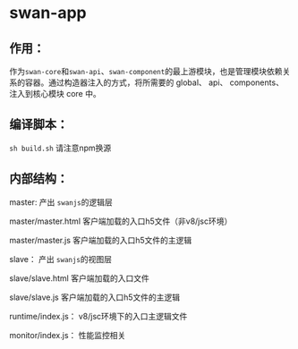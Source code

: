 # swan-app

## 作用：

作为`swan-core`和`swan-api`、`swan-component`的最上游模块，也是管理模块依赖关系的容器。通过构造器注入的方式，将所需要的 global、 api、 components、 注入到核心模块 core 中。

## 编译脚本：

`sh build.sh` 请注意npm换源

## 内部结构：

master: 产出 `swanjs`的逻辑层

master/master.html 客户端加载的入口h5文件（非v8/jsc环境）

master/master.js 客户端加载的入口h5文件的主逻辑

slave： 产出 `swanjs`的视图层

slave/slave.html 客户端加载的入口文件

slave/slave.js 客户端加载的入口h5文件的主逻辑

runtime/index.js： v8/jsc环境下的入口主逻辑文件

monitor/index.js： 性能监控相关
